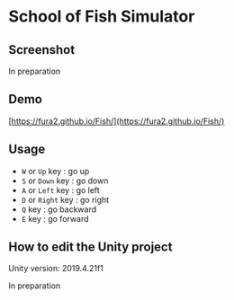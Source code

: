 # School of Fish Simulator

## Screenshot

In preparation

## Demo

[https://fura2.github.io/Fish/](https://fura2.github.io/Fish/)

## Usage

- ``W`` or ``Up`` key : go up
- ``S`` or ``Down`` key : go down
- ``A`` or ``Left`` key : go left
- ``D`` or ``Right`` key : go right
- ``Q`` key : go backward
- ``E`` key : go forward

## How to edit the Unity project

Unity version: 2019.4.21f1

In preparation
